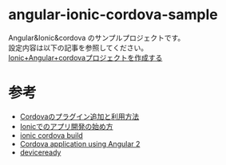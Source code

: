 # angular-ionic-cordova-sample

Angular&Ionic&cordova のサンプルプロジェクトです。  
設定内容は以下の記事を参照してください。  
[Ionic+Angular+cordovaプロジェクトを作成する](https://note.com/mono01012/n/n8848d8136c3b)

# 参考

- [Cordovaのプラグイン追加と利用方法](https://qiita.com/katsu_suzuki/items/ff48e153da955e292e0b)
- [Ionicでのアプリ開発の始め方](https://qiita.com/clown0082/items/5405c53eb955f985edda)
- [ionic cordova build](https://ionicframework.com/jp/docs/cli/commands/cordova-build)
- [Cordova application using Angular 2](https://stackoverflow.com/questions/44343585/cordova-application-using-angular-2)
- [deviceready](https://cordova.apache.org/docs/ja/latest/cordova/events/events.deviceready.html)
